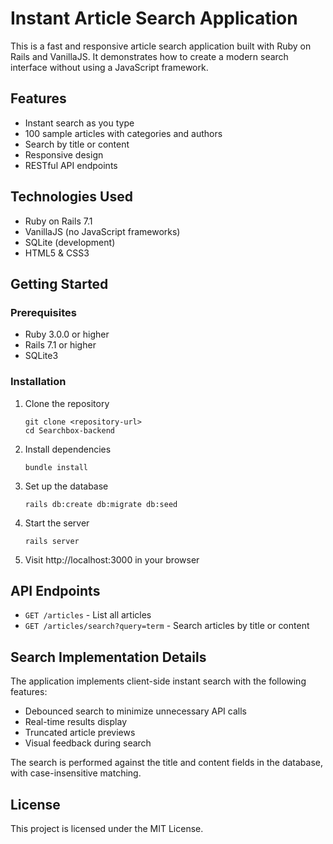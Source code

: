 # Instant Article Search Application

This is a fast and responsive article search application built with Ruby on Rails and VanillaJS. It demonstrates how to create a modern search interface without using a JavaScript framework.

## Features

- Instant search as you type
- 100 sample articles with categories and authors
- Search by title or content
- Responsive design
- RESTful API endpoints

## Technologies Used

- Ruby on Rails 7.1
- VanillaJS (no JavaScript frameworks)
- SQLite (development)
- HTML5 & CSS3

## Getting Started

### Prerequisites

- Ruby 3.0.0 or higher
- Rails 7.1 or higher
- SQLite3

### Installation

1. Clone the repository
   ```
   git clone <repository-url>
   cd Searchbox-backend
   ```

2. Install dependencies
   ```
   bundle install
   ```

3. Set up the database
   ```
   rails db:create db:migrate db:seed
   ```

4. Start the server
   ```
   rails server
   ```

5. Visit http://localhost:3000 in your browser

## API Endpoints

- `GET /articles` - List all articles
- `GET /articles/search?query=term` - Search articles by title or content

## Search Implementation Details

The application implements client-side instant search with the following features:

- Debounced search to minimize unnecessary API calls
- Real-time results display
- Truncated article previews
- Visual feedback during search

The search is performed against the title and content fields in the database, with case-insensitive matching.

## License

This project is licensed under the MIT License.
